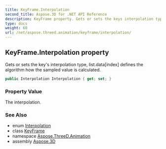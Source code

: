 ```yaml
---
title: KeyFrame.Interpolation
second_title: Aspose.3D for .NET API Reference
description: KeyFrame property. Gets or sets the keys interpolation type list.dataindex defines the algorithm how the sampled value is calculated
type: docs
weight: 60
url: /net/aspose.threed.animation/keyframe/interpolation/
---
```

## KeyFrame.Interpolation property

Gets or sets the key's interpolation type, list.data[index] defines the algorithm how the sampled value is calculated.

```csharp
public Interpolation Interpolation { get; set; }
```

### Property Value

The interpolation.

### See Also

* enum [Interpolation](../../interpolation/)
* class [KeyFrame](../)
* namespace [Aspose.ThreeD.Animation](../../../aspose.threed.animation/)
* assembly [Aspose.3D](../../../)


